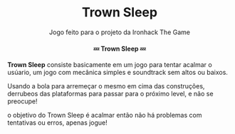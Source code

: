 <h1 align="center">Trown Sleep</h1>

<p align="center">Jogo feito para o projeto da Ironhack The Game</p>


<h4 align="center"> 
	💤  Trown Sleep  💤
</h4>

<p><b>Trown Sleep</b> consiste basicamente em um jogo para tentar acalmar o usúario, um jogo com mecânica simples e soundtrack sem altos ou baixos.</p>
<p>Usando a bola para arremeçar o mesmo em cima das construções, derrubeos das plataformas para passar para o próximo level, e não se preocupe!</p>
<p>o objetivo do Trown Sleep é acalmar então não há problemas com tentativas ou erros, apenas jogue!</p>

